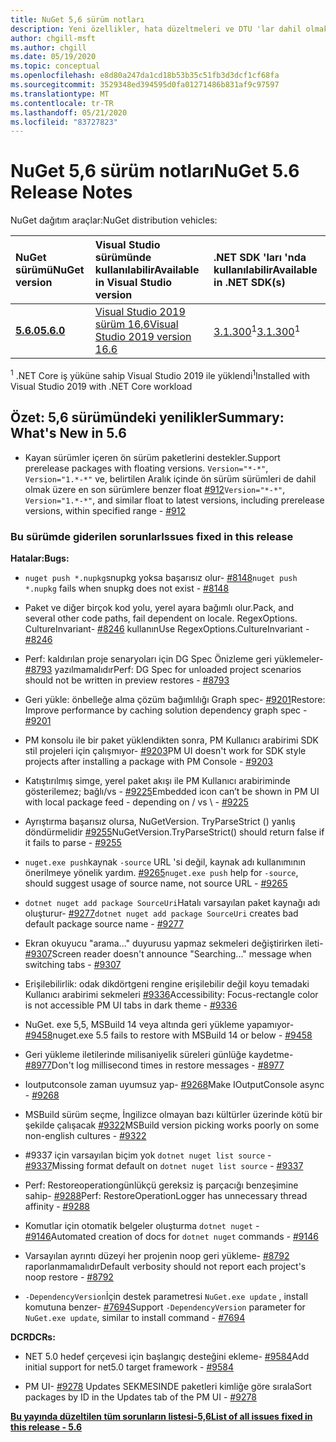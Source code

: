 ```yaml
---
title: NuGet 5,6 sürüm notları
description: Yeni özellikler, hata düzeltmeleri ve DTU 'lar dahil olmak üzere NuGet 5,6 sürüm notları.
author: chgill-msft
ms.author: chgill
ms.date: 05/19/2020
ms.topic: conceptual
ms.openlocfilehash: e8d80a247da1cd18b53b35c51fb3d3dcf1cf68fa
ms.sourcegitcommit: 3529348ed394595d0fa01271486b831af9c97597
ms.translationtype: MT
ms.contentlocale: tr-TR
ms.lasthandoff: 05/21/2020
ms.locfileid: "83727823"
---
```

# <a name="nuget-56-release-notes"></a><span data-ttu-id="66f9f-103">NuGet 5,6 sürüm notları</span><span class="sxs-lookup"><span data-stu-id="66f9f-103">NuGet 5.6 Release Notes</span></span>

<span data-ttu-id="66f9f-104">NuGet dağıtım araçlar:</span><span class="sxs-lookup"><span data-stu-id="66f9f-104">NuGet distribution vehicles:</span></span>

| <span data-ttu-id="66f9f-105">NuGet sürümü</span><span class="sxs-lookup"><span data-stu-id="66f9f-105">NuGet version</span></span> | <span data-ttu-id="66f9f-106">Visual Studio sürümünde kullanılabilir</span><span class="sxs-lookup"><span data-stu-id="66f9f-106">Available in Visual Studio version</span></span>| <span data-ttu-id="66f9f-107">.NET SDK 'ları 'nda kullanılabilir</span><span class="sxs-lookup"><span data-stu-id="66f9f-107">Available in .NET SDK(s)</span></span>|
|:---|:---|:---|
| [<span data-ttu-id="66f9f-108">**5.6.0**</span><span class="sxs-lookup"><span data-stu-id="66f9f-108">**5.6.0**</span></span>](https://nuget.org/downloads) | [<span data-ttu-id="66f9f-109">Visual Studio 2019 sürüm 16,6</span><span class="sxs-lookup"><span data-stu-id="66f9f-109">Visual Studio 2019 version 16.6</span></span>](https://visualstudio.microsoft.com/downloads/) | <span data-ttu-id="66f9f-110">[3.1.300](https://dotnet.microsoft.com/download/dotnet-core/3.1)<sup>1</sup></span><span class="sxs-lookup"><span data-stu-id="66f9f-110">[3.1.300](https://dotnet.microsoft.com/download/dotnet-core/3.1)<sup>1</sup></span></span> |

<span data-ttu-id="66f9f-111"><sup>1</sup> .NET Core iş yüküne sahip Visual Studio 2019 ile yüklendi</span><span class="sxs-lookup"><span data-stu-id="66f9f-111"><sup>1</sup>Installed with Visual Studio 2019 with .NET Core workload</span></span>

## <a name="summary-whats-new-in-56"></a><span data-ttu-id="66f9f-112">Özet: 5,6 sürümündeki yenilikler</span><span class="sxs-lookup"><span data-stu-id="66f9f-112">Summary: What's New in 5.6</span></span>

* <span data-ttu-id="66f9f-113">Kayan sürümler içeren ön sürüm paketlerini destekler.</span><span class="sxs-lookup"><span data-stu-id="66f9f-113">Support prerelease packages with floating versions.</span></span> <span data-ttu-id="66f9f-114">`Version="*-*"`, `Version="1.*-*"` ve, belirtilen Aralık içinde ön sürüm sürümleri de dahil olmak üzere en son sürümlere benzer float [#912](https://github.com/NuGet/Home/issues/912)</span><span class="sxs-lookup"><span data-stu-id="66f9f-114">`Version="*-*"`, `Version="1.*-*"`, and similar float to latest versions, including prerelease versions, within specified range  - [#912](https://github.com/NuGet/Home/issues/912)</span></span>

### <a name="issues-fixed-in-this-release"></a><span data-ttu-id="66f9f-115">Bu sürümde giderilen sorunlar</span><span class="sxs-lookup"><span data-stu-id="66f9f-115">Issues fixed in this release</span></span>

<span data-ttu-id="66f9f-116">**Hatalar:**</span><span class="sxs-lookup"><span data-stu-id="66f9f-116">**Bugs:**</span></span>

* <span data-ttu-id="66f9f-117">`nuget push *.nupkg`snupkg yoksa başarısız olur- [#8148](https://github.com/NuGet/Home/issues/8148)</span><span class="sxs-lookup"><span data-stu-id="66f9f-117">`nuget push *.nupkg` fails when snupkg does not exist - [#8148](https://github.com/NuGet/Home/issues/8148)</span></span>

* <span data-ttu-id="66f9f-118">Paket ve diğer birçok kod yolu, yerel ayara bağımlı olur.</span><span class="sxs-lookup"><span data-stu-id="66f9f-118">Pack, and several other code paths, fail dependent on locale.</span></span> <span data-ttu-id="66f9f-119">RegexOptions. CultureInvariant- [#8246](https://github.com/NuGet/Home/issues/8246) kullanın</span><span class="sxs-lookup"><span data-stu-id="66f9f-119">Use RegexOptions.CultureInvariant - [#8246](https://github.com/NuGet/Home/issues/8246)</span></span>

* <span data-ttu-id="66f9f-120">Perf: kaldırılan proje senaryoları için DG Spec Önizleme geri yüklemeler- [#8793](https://github.com/NuGet/Home/issues/8793) yazılmamalıdır</span><span class="sxs-lookup"><span data-stu-id="66f9f-120">Perf: DG Spec for unloaded project scenarios should not be written in preview restores - [#8793](https://github.com/NuGet/Home/issues/8793)</span></span>

* <span data-ttu-id="66f9f-121">Geri yükle: önbelleğe alma çözüm bağımlılığı Graph spec- [#9201](https://github.com/NuGet/Home/issues/9201)</span><span class="sxs-lookup"><span data-stu-id="66f9f-121">Restore: Improve performance by caching solution dependency graph spec - [#9201](https://github.com/NuGet/Home/issues/9201)</span></span>

* <span data-ttu-id="66f9f-122">PM konsolu ile bir paket yüklendikten sonra, PM Kullanıcı arabirimi SDK stil projeleri için çalışmıyor- [#9203](https://github.com/NuGet/Home/issues/9203)</span><span class="sxs-lookup"><span data-stu-id="66f9f-122">PM UI doesn't work for SDK style projects after installing a package with PM Console - [#9203](https://github.com/NuGet/Home/issues/9203)</span></span>

* <span data-ttu-id="66f9f-123">Katıştırılmış simge, yerel paket akışı ile PM Kullanıcı arabiriminde gösterilemez; bağlı/vs \- [#9225](https://github.com/NuGet/Home/issues/9225)</span><span class="sxs-lookup"><span data-stu-id="66f9f-123">Embedded icon can’t be shown in PM UI with local package feed - depending on / vs \ - [#9225](https://github.com/NuGet/Home/issues/9225)</span></span>

* <span data-ttu-id="66f9f-124">Ayrıştırma başarısız olursa, NuGetVersion. TryParseStrict () yanlış döndürmelidir [#9255](https://github.com/NuGet/Home/issues/9255)</span><span class="sxs-lookup"><span data-stu-id="66f9f-124">NuGetVersion.TryParseStrict() should return false if it fails to parse - [#9255](https://github.com/NuGet/Home/issues/9255)</span></span>

* <span data-ttu-id="66f9f-125">`nuget.exe push`kaynak `-source` URL 'si değil, kaynak adı kullanımının önerilmeye yönelik yardım. [#9265](https://github.com/NuGet/Home/issues/9265)</span><span class="sxs-lookup"><span data-stu-id="66f9f-125">`nuget.exe push` help for `-source`, should suggest usage of source name, not source URL - [#9265](https://github.com/NuGet/Home/issues/9265)</span></span>

* <span data-ttu-id="66f9f-126">`dotnet nuget add package SourceUri`Hatalı varsayılan paket kaynağı adı oluşturur- [#9277](https://github.com/NuGet/Home/issues/9277)</span><span class="sxs-lookup"><span data-stu-id="66f9f-126">`dotnet nuget add package SourceUri`  creates bad default package source name - [#9277](https://github.com/NuGet/Home/issues/9277)</span></span>

* <span data-ttu-id="66f9f-127">Ekran okuyucu "arama..." duyurusu yapmaz sekmeleri değiştirirken ileti- [#9307](https://github.com/NuGet/Home/issues/9307)</span><span class="sxs-lookup"><span data-stu-id="66f9f-127">Screen reader doesn't announce "Searching..." message when switching tabs - [#9307](https://github.com/NuGet/Home/issues/9307)</span></span>

* <span data-ttu-id="66f9f-128">Erişilebilirlik: odak dikdörtgeni rengine erişilebilir değil koyu temadaki Kullanıcı arabirimi sekmeleri [#9336](https://github.com/NuGet/Home/issues/9336)</span><span class="sxs-lookup"><span data-stu-id="66f9f-128">Accessibility: Focus-rectangle color is not accessible PM UI tabs in dark theme - [#9336](https://github.com/NuGet/Home/issues/9336)</span></span>

* <span data-ttu-id="66f9f-129">NuGet. exe 5,5, MSBuild 14 veya altında geri yükleme yapamıyor- [#9458](https://github.com/NuGet/Home/issues/9458)</span><span class="sxs-lookup"><span data-stu-id="66f9f-129">nuget.exe 5.5 fails to restore with MSBuild 14 or below - [#9458](https://github.com/NuGet/Home/issues/9458)</span></span>

* <span data-ttu-id="66f9f-130">Geri yükleme iletilerinde milisaniyelik süreleri günlüğe kaydetme- [#8977](https://github.com/NuGet/Home/issues/8977)</span><span class="sxs-lookup"><span data-stu-id="66f9f-130">Don't log millisecond times in restore messages - [#8977](https://github.com/NuGet/Home/issues/8977)</span></span>

* <span data-ttu-id="66f9f-131">Ioutputconsole zaman uyumsuz yap- [#9268](https://github.com/NuGet/Home/issues/9268)</span><span class="sxs-lookup"><span data-stu-id="66f9f-131">Make IOutputConsole async - [#9268](https://github.com/NuGet/Home/issues/9268)</span></span>

* <span data-ttu-id="66f9f-132">MSBuild sürüm seçme, İngilizce olmayan bazı kültürler üzerinde kötü bir şekilde çalışacak [#9322](https://github.com/NuGet/Home/issues/9322)</span><span class="sxs-lookup"><span data-stu-id="66f9f-132">MSBuild version picking works poorly on some non-english cultures - [#9322](https://github.com/NuGet/Home/issues/9322)</span></span>

* <span data-ttu-id="66f9f-133">#9337 için varsayılan biçim yok `dotnet nuget list source`  -  [#9337](https://github.com/NuGet/Home/issues/9337)</span><span class="sxs-lookup"><span data-stu-id="66f9f-133">Missing format default on `dotnet nuget list source` - [#9337](https://github.com/NuGet/Home/issues/9337)</span></span>

* <span data-ttu-id="66f9f-134">Perf: Restoreoperationgünlükçü gereksiz iş parçacığı benzeşimine sahip- [#9288](https://github.com/NuGet/Home/issues/9288)</span><span class="sxs-lookup"><span data-stu-id="66f9f-134">Perf: RestoreOperationLogger has unnecessary thread affinity - [#9288](https://github.com/NuGet/Home/issues/9288)</span></span>

* <span data-ttu-id="66f9f-135">Komutlar için otomatik belgeler oluşturma `dotnet nuget` - [#9146](https://github.com/NuGet/Home/issues/9146)</span><span class="sxs-lookup"><span data-stu-id="66f9f-135">Automated creation of docs for `dotnet nuget` commands - [#9146](https://github.com/NuGet/Home/issues/9146)</span></span>

* <span data-ttu-id="66f9f-136">Varsayılan ayrıntı düzeyi her projenin noop geri yükleme- [#8792](https://github.com/NuGet/Home/issues/8792) raporlanmamalıdır</span><span class="sxs-lookup"><span data-stu-id="66f9f-136">Default verbosity should not report each project's noop restore - [#8792](https://github.com/NuGet/Home/issues/8792)</span></span>

* <span data-ttu-id="66f9f-137">`-DependencyVersion`İçin destek parametresi `NuGet.exe update` , install komutuna benzer- [#7694](https://github.com/NuGet/Home/issues/7694)</span><span class="sxs-lookup"><span data-stu-id="66f9f-137">Support `-DependencyVersion` parameter for `NuGet.exe update`, similar to install command - [#7694](https://github.com/NuGet/Home/issues/7694)</span></span>


<span data-ttu-id="66f9f-138">**DCR**</span><span class="sxs-lookup"><span data-stu-id="66f9f-138">**DCRs:**</span></span>

* <span data-ttu-id="66f9f-139">NET 5.0 hedef çerçevesi için başlangıç desteğini ekleme- [#9584](https://github.com/NuGet/Home/issues/9584)</span><span class="sxs-lookup"><span data-stu-id="66f9f-139">Add initial support for net5.0 target framework - [#9584](https://github.com/NuGet/Home/issues/9584)</span></span>

* <span data-ttu-id="66f9f-140">PM UI- [#9278](https://github.com/NuGet/Home/issues/9278) Updates SEKMESINDE paketleri kimliğe göre sırala</span><span class="sxs-lookup"><span data-stu-id="66f9f-140">Sort packages by ID in the Updates tab of the PM UI - [#9278](https://github.com/NuGet/Home/issues/9278)</span></span>


<span data-ttu-id="66f9f-141">**[Bu yayında düzeltilen tüm sorunların listesi-5,6](https://app.zenhub.com/workspaces/nuget-client-team-55aec9a240305cf007585881/reports/release?release=5e3b2080c4b30708e48bf9f3)**</span><span class="sxs-lookup"><span data-stu-id="66f9f-141">**[List of all issues fixed in this release - 5.6](https://app.zenhub.com/workspaces/nuget-client-team-55aec9a240305cf007585881/reports/release?release=5e3b2080c4b30708e48bf9f3)**</span></span>
